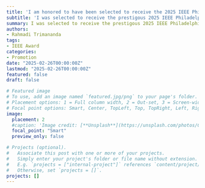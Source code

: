 ```yaml
---
title: 'I am honored to have been selected to receive the 2025 IEEE Philadelphia Section Delaware Valley Engineer of the Year Award!'
subtitle: 'I was selected to receive the prestigous 2025 IEEE Philadelphia Section Delaware Valley Engineer of the Year Award. Thank you, IEEE!'
summary: I was selected to receive the prestigous 2025 IEEE Philadelphia Section Delaware Valley Engineer of the Year Award. Thank you, IEEE!
authors:
- Rahmadi Trimananda
tags:
- IEEE Award
categories:
- Promotion
date: "2025-02-26T00:00:00Z"
lastmod: "2025-02-26T00:00:00Z"
featured: false
draft: false

# Featured image
# To use, add an image named `featured.jpg/png` to your page's folder.
# Placement options: 1 = Full column width, 2 = Out-set, 3 = Screen-width
# Focal point options: Smart, Center, TopLeft, Top, TopRight, Left, Right, BottomLeft, Bottom, BottomRight
image:
  placement: 2
  #caption: 'Image credit: [**Unsplash**](https://unsplash.com/photos/CpkOjOcXdUY)'
  focal_point: "Smart"
  preview_only: false

# Projects (optional).
#   Associate this post with one or more of your projects.
#   Simply enter your project's folder or file name without extension.
#   E.g. `projects = ["internal-project"]` references `content/project/deep-learning/index.md`.
#   Otherwise, set `projects = []`.
projects: []
---
```

